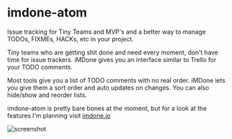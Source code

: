 # imdone-atom

Issue tracking for Tiny Teams and MVP's and a better way to manage TODOs, FIXMEs, HACKs, etc in your project.

Tiny teams who are getting shit done and need every moment, don't have time for issue trackers.  iMDone gives you an interface similar to Trello for your TODO comments.

Most tools give you a list of TODO comments with no real order.  iMDone lets you give them a sort order and auto updates
on changes.  You can also hide/show and reorder lists.

imdone-atom is pretty bare bones at the moment, but for a look at the features I'm planning visit [imdone.io](http://imdone.io)

![screenshot](https://cloud.githubusercontent.com/assets/233505/8716431/9c7417ba-2b56-11e5-89b9-78dc18716a47.png)
